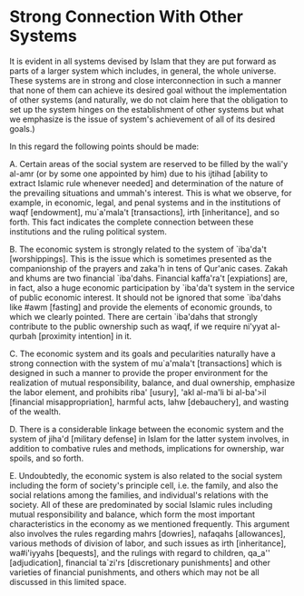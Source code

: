 Strong Connection With Other Systems
====================================

It is evident in all systems devised by Islam that they are put forward
as parts of a larger system which includes, in general, the whole
universe. These systems are in strong and close interconnection in such
a manner that none of them can achieve its desired goal without the
implementation of other systems (and naturally, we do not claim here
that the obligation to set up the system hinges on the establishment of
other systems but what we emphasize is the issue of system's achievement
of all of its desired goals.)

In this regard the following points should be made:

A. Certain areas of the social system are reserved to be filled by the
wali'y al-amr (or by some one appointed by him) due to his ijtihad
[ability to extract Islamic rule whenever needed] and determination of
the nature of the prevailing situations and ummah's interest. This is
what we observe, for example, in economic, legal, and penal systems and
in the institutions of waqf [endowment], mu\`a'mala't [transactions],
irth [inheritance], and so forth. This fact indicates the complete
connection between these institutions and the ruling political system.

B. The economic system is strongly related to the system of \`iba'da't
[worshippings]. This is the issue which is sometimes presented as the
companionship of the prayers and zaka'h in tens of Qur'anic cases. Zakah
and khums are two financial \`iba'dahs. Financial kaffa'ra't
[expiations] are, in fact, also a huge economic participation by
\`iba'da't system in the service of public economic interest. It should
not be ignored that some \`iba'dahs like \#awm [fasting] and provide the
elements of economic grounds, to which we clearly pointed. There are
certain \`iba'dahs that strongly contribute to the public ownership such
as waqf, if we require ni'yyat al-qurbah [proximity intention] in it.

C. The economic system and its goals and pecularities naturally have a
strong connection with the system of mu\`a'mala't [transactions] which
is designed in such a manner to provide the proper environment for the
realization of mutual responsibility, balance, and dual ownership,
emphasize the labor element, and prohibits riba' [usury], 'akl al-ma'li
bi al-ba'\>il [financial misappropriation], harmful acts, lahw
[debauchery], and wasting of the wealth.

D. There is a considerable linkage between the economic system and the
system of jiha'd [military defense] in Islam for the latter system
involves, in addition to combative rules and methods, implications for
ownership, war spoils, and so forth.

E. Undoubtedly, the economic system is also related to the social
system including the form of society's principle cell, i.e. the family,
and also the social relations among the families, and individual's
relations with the society. All of these are predominated by social
Islamic rules including mutual responsibility and balance, which form
the most important characteristics in the economy as we mentioned
frequently. This argument also involves the rules regarding mahrs
[dowries], nafaqahs [allowances], various methods of division of labor,
and such issues as irth [inheritance], wa\#i'iyyahs [bequests], and the
rulings with regard to children, qa\_a'' [adjudication], financial
ta\`zi'rs [discretionary punishments] and other varieties of financial
punishments, and others which may not be all discussed in this limited
space.



